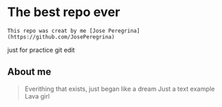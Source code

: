 # The best repo ever
    This repo was creat by me [Jose Peregrina](https://github.com/JosePeregrina)
just for practice git
edit
## About me

>Everithing that exists, just began like a dream
Just a text example
>Lava girl